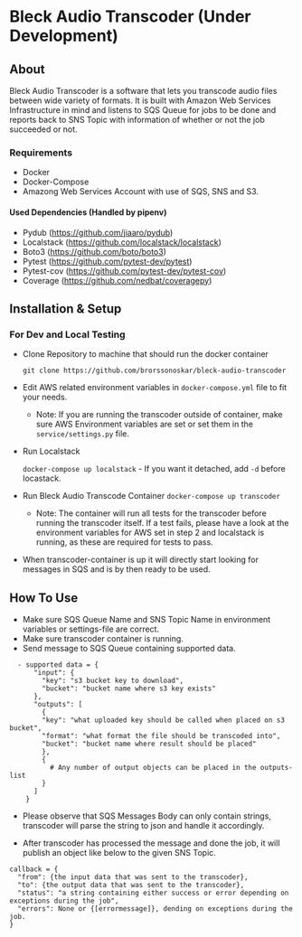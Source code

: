 # Bleck Audio Transcoder (Under Development)

## About

Bleck Audio Transcoder is a software that lets you transcode audio files between wide variety of formats.
It is built with Amazon Web Services Infrastructure in mind and listens to SQS Queue for jobs to 
be done and reports back to SNS Topic with information of whether or not the job succeeded or not.

### Requirements

 - Docker
 - Docker-Compose
 - Amazong Web Services Account with use of SQS, SNS and S3. 

#### Used Dependencies (Handled by pipenv)

  - Pydub (https://github.com/jiaaro/pydub)
  - Localstack (https://github.com/localstack/localstack)
  - Boto3 (https://github.com/boto/boto3)
  - Pytest (https://github.com/pytest-dev/pytest)
  - Pytest-cov (https://github.com/pytest-dev/pytest-cov)
  - Coverage (https://github.com/nedbat/coveragepy)

## Installation & Setup
 ### For Dev and Local Testing
 - Clone Repository to machine that should run the docker container
 
    ```git clone https://github.com/brorssonoskar/bleck-audio-transcoder```
  
 - Edit AWS related environment variables in ```docker-compose.yml``` file to fit your needs.
    - Note: If you are running the transcoder outside of container, make sure AWS Environment variables are set or set them in the ```service/settings.py``` file. 
 
 - Run Localstack
 
    ```docker-compose up localstack```
        - If you want it detached, add ```-d``` before locastack.
 
 - Run Bleck Audio Transcode Container
    ```docker-compose up transcoder```
    
    - Note: The container will run all tests for the transcoder before running the transcoder itself. If a test fails, please have a look at the environment variables for AWS set in step 2 and localstack is running, as these are required for tests to pass. 
    
  - When transcoder-container is up it will directly start looking for messages in SQS and is by then ready to be used.
    
## How To Use
  - Make sure SQS Queue Name and SNS Topic Name in environment variables or settings-file are correct.
  - Make sure transcoder container is running.
  - Send message to SQS Queue containing supported data.
  
``` 
  - supported data = {
      "input": {
        "key": "s3 bucket key to download",
        "bucket": "bucket name where s3 key exists" 
      },
      "outputs": [
        {
        "key": "what uploaded key should be called when placed on s3 bucket",
        "format": "what format the file should be transcoded into",
        "bucket": "bucket name where result should be placed"
        },
        {
          # Any number of output objects can be placed in the outputs-list
        }
      ]
    }
```
    
- Please observe that SQS Messages Body can only contain strings, transcoder will parse the string to json and handle it accordingly. 
    
- After transcoder has processed the message and done the job, it will publish an object like below to the given SNS Topic.

```
callback = {
  "from": {the input data that was sent to the transcoder},
  "to": {the output data that was sent to the transcoder},
  "status": "a string containing either success or error depending on exceptions during the job",
  "errors": None or {[errormessage]}, dending on exceptions during the job. 
}
```
